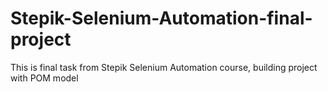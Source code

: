 # Stepik-Selenium-Automation-final-project
This is final task from Stepik Selenium Automation course, building project with POM model
